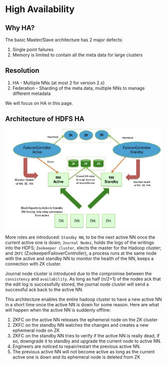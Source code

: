 # High Availability

## Why HA?

The basic Master/Slave architecture has 2 major defects:

1. Single point failures
2. Memory is limited to contain all the meta data for large clusters

## Resolution

1. HA - Multiple NNs (at most 2 for version 2.x)
2. Federation - Sharding of the meta data, multiple NNs to manage different metadata

We will focus on HA in this page.

## Architecture of HDFS HA

![HDFS-HA/Untitled.png](HDFS-HA/Untitled.png)

More roles are introduced: `Standby NN`, to be the next active NN once the current active one is down; `Journal Nodes`, holds the logs of the writings into the HDFS; `Zookeeper cluster`, elects the master for the Hadoop cluster; and `ZKFC` (ZookeeperFailoverController), a process runs at the same node with the active and standby NN to monitor the health of the NN, keeps a connection with ZK cluster.

Journal node cluster is introduced due to the compromise between the `consistency` and `availability`. As long as half (n/2+1) of the nodes ack that the edit log is successfully stored, the journal node cluster will send a successful ack back to the active NN.

This architecture enables the entire hadoop cluster to have a new active NN in a short time once the active NN is down for some reason. Here are what will happen when the active NN is suddenly offline:

1. ZKFC on the active NN releases the ephemeral node on the ZK cluster
2. ZKFC on the standby NN watches the changes and creates a new ephemeral node on ZK
3. ZKFC on the standby NN tries to verify if the active NN is really dead, if so, downgrade it to standby and upgrade the current node to active NN.
4. Engineers are noticed to repair/restart the previous active NN.
5. The previous active NN will not become active as long as the current active one is down and its ephemeral node is deleted from ZK